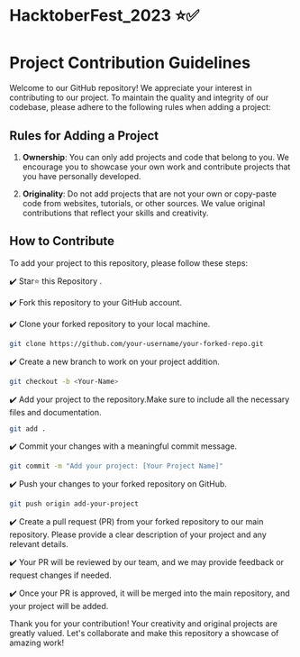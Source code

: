 # HacktoberFest_2023 ⭐✅

# Project Contribution Guidelines

Welcome to our GitHub repository! We appreciate your interest in contributing to our project. To maintain the quality and integrity of our codebase, please adhere to the following rules when adding a project:

## Rules for Adding a Project

1. **Ownership**: You can only add projects and code that belong to you. We encourage you to showcase your own work and contribute projects that you have personally developed.

2. **Originality**: Do not add projects that are not your own or copy-paste code from websites, tutorials, or other sources. We value original contributions that reflect your skills and creativity.

## How to Contribute

To add your project to this repository, please follow these steps:

✔️ Star⭐ this Repository .

✔️ Fork this repository to your GitHub account.

✔️ Clone your forked repository to your local machine.

   ```bash
   git clone https://github.com/your-username/your-forked-repo.git
   ```

✔️ Create a new branch to work on your project addition.

   ```bash
   git checkout -b <Your-Name>
   ```

✔️ Add your project to the repository.Make sure to include all the necessary files and documentation.

   ```bash
   git add .
   ```

✔️ Commit your changes with a meaningful commit message.

```bash
git commit -m "Add your project: [Your Project Name]"
```
✔️ Push your changes to your forked repository on GitHub.

```bash
git push origin add-your-project
```
✔️ Create a pull request (PR) from your forked repository to our main repository. Please provide a clear description of your project and any relevant details.

✔️ Your PR will be reviewed by our team, and we may provide feedback or request changes if needed.

✔️ Once your PR is approved, it will be merged into the main repository, and your project will be added.

Thank you for your contribution! Your creativity and original projects are greatly valued. Let's collaborate and make this repository a showcase of amazing work!
